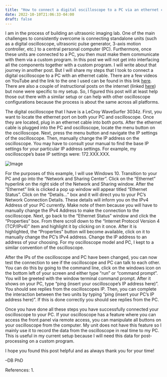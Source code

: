 ```yaml
---
title: "How to connect a digital oscilloscope to a PC via an ethernet cable"
date: 2022-10-10T21:06:33-04:00
draft: false
---
```


I am in the process of building an ultrasonic imaging lab. One of the main challenges to consistently overcome is connecting standalone units (such as a digital oscilloscope, ultrasonic pulse generator, 3-axis motion controller, etc.) to a central personal computer (PC). Furthermore, once these units are connected to a PC, you then must make them communicate with them via a custom program. In this post we will not get into interfacing all the components together with a custom program. I will write about that journey in another post. But I will share my steps that I took to connect a digital oscilloscope to a PC with an ethernet cable. There are a few videos on YouTube and the link to the one I used can be found in this link [here](https://www.youtube.com/watch?v=UDwgIfXnb7E). There are also a couple of instructional posts on the internet (linked [here](http://techforcurious.website/connecting-and-controlling-oscilloscope-tektronix-mso4104b-using-ethernet-lan/)) but none were specific to my setup. So, I figured this post will at least help those out there with a similar setup or can help with other oscilloscope configurations because the process is about the same across all platforms.

The digital oscilloscope that I have is a LeCroy WaveSurfer 3034z. First, you want to locate the ethernet port on both your PC and oscilloscope. Once they are located, plug in an ethernet cable into both ports. After the ethernet cable is plugged into the PC and oscilloscope, locate the menu button on the oscilloscope. Next, press the menu button and navigate the IP settings of the oscilloscope. Then, manually change the IP address on the oscilloscope. You may have to consult your manual to find the base IP settings for your particular IP address settings. For example, my oscilloscope’s base IP settings were: 172.XXX.XXX.

![Image](006/IMG_5115.HEIC)


For the purposes of this example, I will use Windows 10. Transition to your PC and go into the “Network and Sharing Center”. Click on the “Ethernet” hyperlink on the right side of the Network and Sharing window. After the “Ethernet” link is clicked a pop up window will appear titled “Ethernet Status”. Click on the “Details…” box and it will direct you to your PC’s Network Connection Details. These details will inform you on the IPv4 Address of your PC currently. Make note of them because you will have to manually change the IPv4 Address to make the connection to the oscilloscope. Next, go back to the “Ethernet Status” window and click the “Properties” box. From there scroll down to the “Internet Protocol Version 4 (TCP/IPv4)” item and highlight it by clicking on it once. After it is highlighted, the “Properties” button will become available, click on it to manually change the PC’s IPv4 address. Change the IP address to an address of your choosing. For my oscilloscope model and PC, I kept to a similar convention of the oscilloscope.

After the IPs of the oscilloscope and PC have been changed, you can now test the connection to see if the oscilloscope and PC can talk to each other. You can do this by going to the command line, click on the windows icon on the bottom left of your screen and either type “run” or “command prompt”. You will be greeted with the window terminal command prompt. After it shows on your PC, type “ping (insert your oscilloscope’s IP address here)”. You should see replies from the oscilloscopes IP. Then, you can complete the interaction between the two units by typing “ping (insert your PC’s IP address here)”. If this is done correctly you should see replies from the PC.

Once you have done all these steps you have successfully connected your oscilloscope to your PC. If your oscilloscope has a feature where you can access the front panel via remote access, you can manipulate all buttons on your oscilloscope from the computer. My unit does not have this feature so I mainly use it to record the data from the oscilloscope in real time to my PC. This is useful in my current setup because I will need this data for post-processing on a custom program.

I hope you found this post helpful and as always thank you for your time!

–DB PhD

References:
1. 